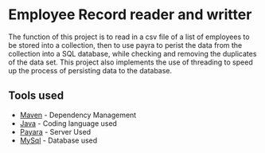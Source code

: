 # Employee Record reader and writter 

The function of this project is to read in a csv file of a list of employees to be stored into a collection, then to use payra to perist the data from the collection into a SQL database, while checking and removing the duplicates of the data set. This project also implements the use of threading to speed up the process of persisting data to the database. 

## Tools used

* [Maven](https://maven.apache.org/) - Dependency Management
* [Java](https://www.java.com/) - Coding language used
* [Payara](https://www.payara.fish/) - Server Used
* [MySql](https://www.mysql.com/) - Database used
